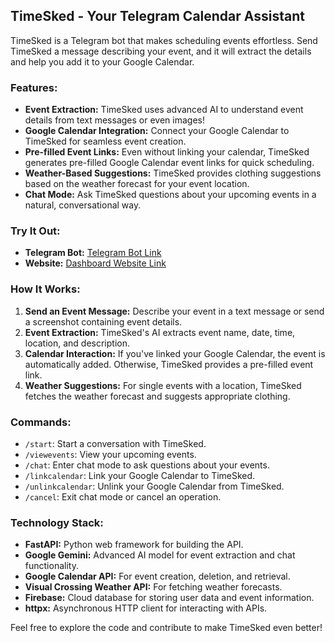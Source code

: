 ## TimeSked - Your Telegram Calendar Assistant

TimeSked is a Telegram bot that makes scheduling events effortless. Send TimeSked a message describing your event, and it will extract the details and help you add it to your Google Calendar.

### Features:

- **Event Extraction:** TimeSked uses advanced AI to understand event details from text messages or even images!
- **Google Calendar Integration:** Connect your Google Calendar to TimeSked for seamless event creation.
- **Pre-filled Event Links:** Even without linking your calendar, TimeSked generates pre-filled Google Calendar event links for quick scheduling.
- **Weather-Based Suggestions:** TimeSked provides clothing suggestions based on the weather forecast for your event location.
- **Chat Mode:** Ask TimeSked questions about your upcoming events in a natural, conversational way.

### Try It Out:

- **Telegram Bot:** [Telegram Bot Link](https://t.me/TimeSked_bot)
- **Website:** [Dashboard Website Link](https://timesked.koyeb.app/)

### How It Works:

1. **Send an Event Message:** Describe your event in a text message or send a screenshot containing event details.
2. **Event Extraction:** TimeSked's AI extracts event name, date, time, location, and description.
3. **Calendar Interaction:** If you've linked your Google Calendar, the event is automatically added. Otherwise, TimeSked provides a pre-filled event link.
4. **Weather Suggestions:** For single events with a location, TimeSked fetches the weather forecast and suggests appropriate clothing.

### Commands:

- `/start`: Start a conversation with TimeSked.
- `/viewevents`: View your upcoming events.
- `/chat`: Enter chat mode to ask questions about your events.
- `/linkcalendar`: Link your Google Calendar to TimeSked.
- `/unlinkcalendar`: Unlink your Google Calendar from TimeSked.
- `/cancel`: Exit chat mode or cancel an operation.

### Technology Stack:

- **FastAPI:** Python web framework for building the API.
- **Google Gemini:** Advanced AI model for event extraction and chat functionality.
- **Google Calendar API:** For event creation, deletion, and retrieval.
- **Visual Crossing Weather API:** For fetching weather forecasts.
- **Firebase:** Cloud database for storing user data and event information.
- **httpx:** Asynchronous HTTP client for interacting with APIs.

Feel free to explore the code and contribute to make TimeSked even better!
